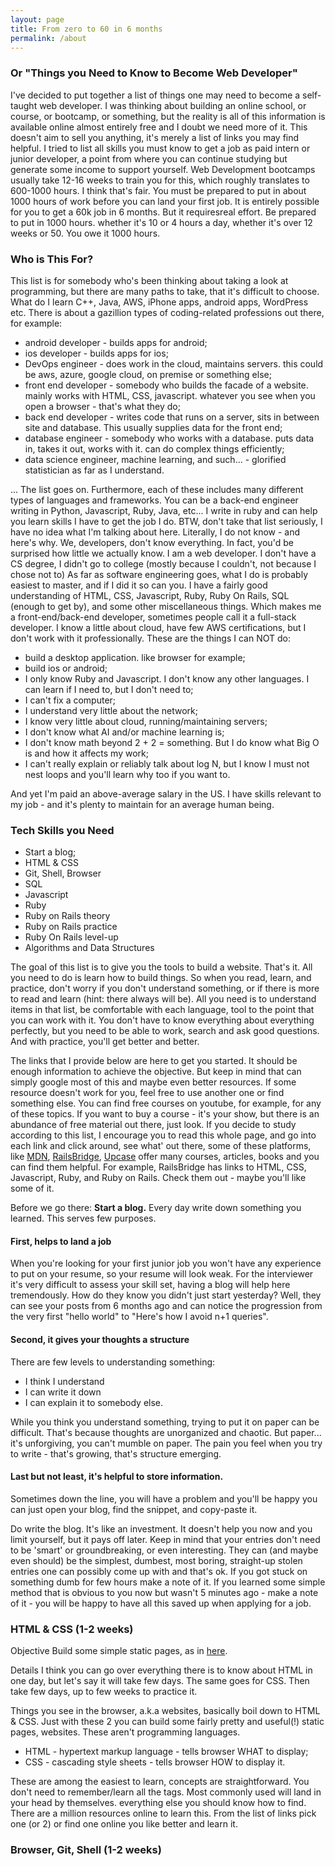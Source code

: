 ```yaml
---
layout: page
title: From zero to 60 in 6 months
permalink: /about
---
```


### Or "Things you Need to Know to Become Web Developer"

I've decided to put together a list of things one may need to become a self-taught web developer. I was thinking about building an online school, or course, or bootcamp, or something, but the reality is all of this information is available online almost entirely free and I doubt we need more of it. This doesn't aim to sell you anything, it's merely a list of links you may find helpful. I tried to list all skills you must know to get a job as paid intern or junior developer, a point from where you can continue studying but generate some income to support yourself. Web Development bootcamps usually take 12-16 weeks to train you for this, which roughly translates to 600-1000 hours. I think that's fair. You must be prepared to put in about 1000 hours of work before you can land your first job. It is entirely possible for you to get a 60k job in 6 months. But it requiresreal effort. Be prepared to put in 1000 hours. whether it's 10 or 4 hours a day, whether it's over 12 weeks or 50. You owe it 1000 hours.

### Who is This For?

This list is for somebody who's been thinking about taking a look at programming, but there are many paths to take, that it's 
difficult to choose. What do I learn C++, Java, AWS, iPhone apps, android apps, WordPress etc. There is about a gazillion types of 
coding-related professions out there, for example:
- android developer - builds apps for android;
- ios developer - builds apps for ios;
- DevOps engineer - does work in the cloud, maintains servers. this could be aws, azure, google cloud, on premise or something else;
- front end developer - somebody who builds the facade of a website. mainly works with HTML, CSS, javascript. whatever you see when you open a browser - that's what they do;
- back end developer - writes code that runs on a server, sits in between site and database. This usually supplies data for the front end;
- database engineer - somebody who works with a database. puts data in, takes it out, works with it. can do complex things efficiently;
- data science engineer, machine learning, and such... - glorified statistician as far as I understand.

... The list goes on. Furthermore, each of these includes many different types of languages and frameworks. You can be a back-end engineer writing in Python, Javascript, Ruby, Java, etc... I write in ruby and can help you learn skills I have to get the job I do. BTW, don't take that list seriously, I have no idea what I'm talking about here. Literally, I do not know - and here's why. We, developers, don't know everything. In fact, you'd be surprised how little we actually know. I am a web developer. I don't have a CS degree, I didn't go to college (mostly because I couldn't, not because I chose not to) As far as software engineering goes, what I do is probably easiest to master, and if I did it so can you. I have a fairly good understanding of HTML, CSS, Javascript, Ruby, Ruby On Rails, SQL (enough to get by), and some other miscellaneous things. Which makes me a front-end/back-end developer, sometimes people call it a full-stack developer. I know a little about cloud, have few AWS certifications, but I don't work with it professionally. These are the things I can NOT do:
- build a desktop application. like browser for example;
- build ios or android;
- I only know Ruby and Javascript. I don't know any other languages. I can learn if I need to, but I don't need to;
- I can't fix a computer;
- I understand very little about the network;
- I know very little about cloud, running/maintaining servers;
- I don't know what AI and/or machine learning is;
- I don't know math beyond 2 + 2 = something. But I do know what Big O is and how it affects my work;
- I can't really explain or reliably talk about log N, but I know I must not nest loops and you'll learn why too if you want to.

And yet I'm paid an above-average salary in the US. I have skills relevant to my job - and it's plenty to maintain for an average human being.

### Tech Skills you Need

- Start a blog;
- HTML & CSS
- Git, Shell, Browser
- SQL
- Javascript
- Ruby
- Ruby on Rails theory
- Ruby on Rails practice
- Ruby On Rails level-up
- Algorithms and Data Structures

The goal of this list is to give you the tools to build a website. That's it. All you need to do is learn how to build things. So when you read, learn, and practice, don't worry if you don't understand something, or if there is more to read and learn (hint: there always will be). All you need is to understand items in that list, be comfortable with each language, tool to the point that you can work with it. You don't have to know everything about everything perfectly, but you need to be able to work, search and ask good questions. And with practice, you'll get better and better.

The links that I provide below are here to get you started. It should be enough information to achieve the objective. But keep in mind that can simply google most of this and maybe even better resources. If some resource doesn't work for you, feel free to use another one or find something else. You can find free courses on youtube, for example, for any of these topics. If you want to buy a course - it's your show, but there is an abundance of free material out there, just look. If you decide to study according to this list, I encourage you to read this whole page, and go into each link and click around, see what' out there, some of these platforms, like [MDN](https://developer.mozilla.org/ru/), [RailsBridge](http://railsbridge.org/), [Upcase](https://thoughtbot.com/upcase/) offer many courses, articles, books and you can find them helpful. For example, RailsBridge has links to HTML, CSS, Javascript, Ruby, and Ruby on Rails. Check them out - maybe you'll like some of it.

Before we go there: **Start a blog.** Every day write down something you learned. This serves few purposes.

#### First, helps to land a job
When you're looking for your first junior job you won't have any experience to put on your resume, so your resume will look weak. For the interviewer it's very difficult to assess your skill set, having a blog will help here tremendously. How do they know you didn't just start yesterday? Well, they can see your posts from 6 months ago and can notice the progression from the very first "hello world" to "Here's how I avoid n+1 queries".

#### Second, it gives your thoughts a structure
There are few levels to understanding something:
- I think I understand
- I can write it down
- I can explain it to somebody else.

While you think you understand something, trying to put it on paper can be difficult. That's because thoughts are unorganized and chaotic. But paper... it's unforgiving, you can't mumble on paper. The pain you feel when you try to write - that's growing, that's structure emerging.

#### Last but not least, it's helpful to store information.
Sometimes down the line, you will have a problem and you'll be happy you can just open your blog, find the snippet, and copy-paste it.

Do write the blog. It's like an investment. It doesn't help you now and you limit yourself, but it pays off later. Keep in mind that your entries don't need to be 'smart' or groundbreaking, or even interesting. They can (and maybe even should) be the simplest, dumbest, most boring, straight-up stolen entries one can possibly come up with and that's ok. If you got stuck on something dumb for few hours make a note of it. If you learned some simple method that is obvious to you now but wasn't 5 minutes ago - make a note of it - you will be happy to have all this saved up when applying for a job.

### **HTML & CSS** (1-2 weeks)

Objective
Build some simple static pages, as in [here](https://www.freecodecamp.org/learn/responsive-web-design/#responsive-web-design-projects).

Details
I think you can go over everything there is to know about HTML in one day, but let's say it will take few days. The same goes for CSS. Then take few days, up to few weeks to practice it.

Things you see in the browser, a.k.a websites, basically boil down to HTML & CSS. Just with these 2 you can build some fairly pretty and useful(!) static pages, websites. These aren't programming languages.

- HTML - hypertext markup language - tells browser WHAT to display;
- CSS - cascading style sheets - tells browser HOW to display it.

These are among the easiest to learn, concepts are straightforward. You don't need to remember/learn all the tags. Most commonly used will land in your head by themselves. everything else you should know how to find. There are a million resources online to learn this. From the list of links pick one (or 2) or find one online you like better and learn it.

### Browser, Git, Shell (1-2 weeks)



